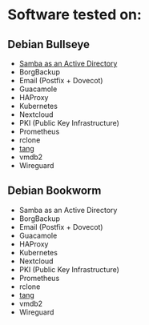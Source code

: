 # Software tested on:

## Debian Bullseye
- [Samba as an Active Directory](debian/bullseye/active-directory/software.md)
- BorgBackup
- Email (Postfix + Dovecot)
- Guacamole
- HAProxy
- Kubernetes
- Nextcloud
- PKI (Public Key Infrastructure)
- Prometheus
- rclone
- [tang](debian/bullseye/tang/software.md)
- vmdb2
- Wireguard

## Debian Bookworm
- Samba as an Active Directory
- BorgBackup
- Email (Postfix + Dovecot)
- Guacamole
- HAProxy
- Kubernetes
- Nextcloud
- PKI (Public Key Infrastructure)
- Prometheus
- rclone
- [tang](debian/bookworm/tang/software.md)
- vmdb2
- Wireguard